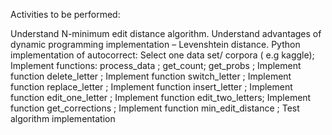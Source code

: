 Activities to be performed:

Understand N-minimum edit distance algorithm.
Understand advantages of dynamic programming implementation – Levenshtein distance.
Python implementation of autocorrect:
Select one data set/ corpora ( e.g kaggle);
Implement functions:
process_data ;
get_count;
get_probs ;
Implement function delete_letter ;
Implement function switch_letter ;
Implement function replace_letter ;
Implement function insert_letter ;
Implement function edit_one_letter ;
Implement function edit_two_letters;
Implement function get_corrections ;
Implement function min_edit_distance ;
Test algorithm implementation

